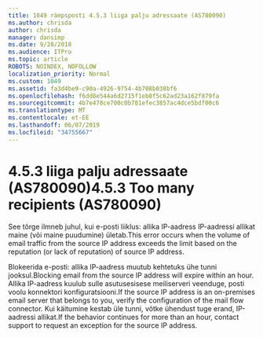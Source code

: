 ```yaml
---
title: 1049 rämpsposti 4.5.3 liiga palju adressaate (AS780090)
ms.author: chrisda
author: chrisda
manager: dansimp
ms.date: 9/28/2018
ms.audience: ITPro
ms.topic: article
ROBOTS: NOINDEX, NOFOLLOW
localization_priority: Normal
ms.custom: 1049
ms.assetid: fa3d4be9-c90a-4926-9754-4b708b038bf6
ms.openlocfilehash: f6dd8e544a6d2715f1eb8f5c62ad23a162f879fa
ms.sourcegitcommit: 4b7e478ce700c0b781efec3857ac4dce5bdf00c6
ms.translationtype: MT
ms.contentlocale: et-EE
ms.lasthandoff: 06/07/2019
ms.locfileid: "34755667"
---
```

# <a name="453-too-many-recipients-as780090"></a><span data-ttu-id="c77f3-102">4.5.3 liiga palju adressaate (AS780090)</span><span class="sxs-lookup"><span data-stu-id="c77f3-102">4.5.3 Too many recipients (AS780090)</span></span>

<span data-ttu-id="c77f3-103">See tõrge ilmneb juhul, kui e-posti liiklus: allika IP-aadress IP-aadressi allikat maine (või maine puudumine) ületab.</span><span class="sxs-lookup"><span data-stu-id="c77f3-103">This error occurs when the volume of email traffic from the source IP address exceeds the limit based on the reputation (or lack of reputation) of source IP address.</span></span>

<span data-ttu-id="c77f3-104">Blokeerida e-posti: allika IP-aadress muutub kehtetuks ühe tunni jooksul.</span><span class="sxs-lookup"><span data-stu-id="c77f3-104">Blocking email from the source IP address will expire within an hour.</span></span> <span data-ttu-id="c77f3-105">Allika IP-aadress kuulub sulle asutusesisese meiliserveri veenduge, posti voolu konnektori konfiguratsiooni.</span><span class="sxs-lookup"><span data-stu-id="c77f3-105">If the source IP address is an on-premises email server that belongs to you, verify the configuration of the mail flow connector.</span></span> <span data-ttu-id="c77f3-106">Kui käitumine kestab üle tunni, võtke ühendust tuge erand, IP-aadressi allikat.</span><span class="sxs-lookup"><span data-stu-id="c77f3-106">If the behavior continues for more than an hour, contact support to request an exception for the source IP address.</span></span>
